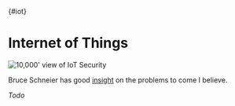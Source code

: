 {#iot}
# Internet of Things

![10,000' view of IoT Security](images/10000IoT.gif)

Bruce Schneier has good [insight](http://www.networkworld.com/article/2909212/security0/schneier-on-really-bad-iot-security-it-s-going-to-come-crashing-down.html) on the problems to come I believe.

_Todo_


